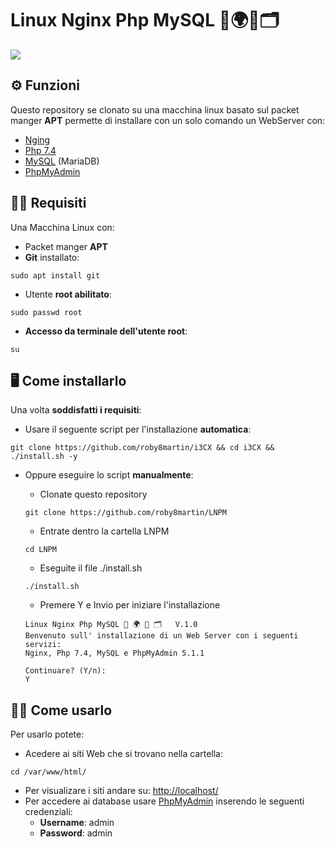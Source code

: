 # **L**inux **N**ginx **P**hp **M**ySQL 🐧🌍🐘🗂️

<a href="https://github.com/roby8martin/LNPM/releases"><img src="https://img.shields.io/github/release/roby8martin/LNPM?style=flat-square"></a>

## ⚙️ Funzioni
Questo repository se clonato su una macchina linux basato sul packet manger **APT** permette di installare con un solo comando un WebServer con:
  - [Nging](https://www.nginx.com/) 
  - [Php 7.4](https://www.php.net/)
  - [MySQL](https://mariadb.org/) (MariaDB)
  - [PhpMyAdmin](https://www.phpmyadmin.net/)

## 🧑‍💻 Requisiti
Una Macchina Linux con:
  - Packet manger **APT**
  - **Git** installato:
  ```
  sudo apt install git
  ```
  - Utente **root abilitato**:
  ```
  sudo passwd root
  ```
  - **Accesso da terminale dell'utente root**:
  ```
  su
  ```
  
## 🖥️ Come installarlo
Una volta **soddisfatti i requisiti**:
  - Usare il seguente script per l'installazione **automatica**:
  ```
  git clone https://github.com/roby8martin/i3CX && cd i3CX && ./install.sh -y
  ```
  
  
  - Oppure eseguire lo script **manualmente**:
    - Clonate questo repository 
    ```
    git clone https://github.com/roby8martin/LNPM
    ```

    - Entrate dentro la cartella LNPM
    ```
    cd LNPM
    ```

    - Eseguite il file ./install.sh
    ```
    ./install.sh
    ```
    - Premere Y e Invio per iniziare l'installazione
    ```
    Linux Nginx Php MySQL 🐧 🌍 🐘 🗂️   V.1.0
    Benvenuto sull' installazione di un Web Server con i seguenti servizi:
    Nginx, Php 7.4, MySQL e PhpMyAdmin 5.1.1

    Continuare? (Y/n):
    Y
    ```

## 🧑‍💻 Come usarlo
Per usarlo potete:
  - Acedere ai siti Web che si trovano nella cartella:
  ```
  cd /var/www/html/
  ```
  - Per visualizare i siti andare su: [http://localhost/](http://localhost/)
  - Per accedere ai database usare [PhpMyAdmin](http://localhost/phpmyadmin) inserendo le seguenti credenziali:
    -  **Username**: admin
    -  **Password**: admin
    
